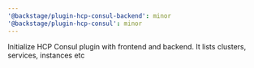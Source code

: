 ```yaml
---
'@backstage/plugin-hcp-consul-backend': minor
'@backstage/plugin-hcp-consul': minor
---
```


Initialize HCP Consul plugin with frontend and backend. It lists clusters, services, instances etc
